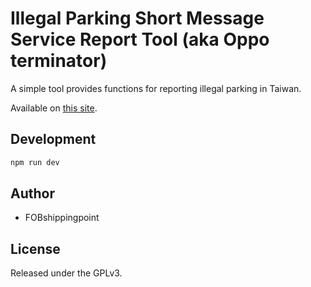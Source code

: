 # Illegal Parking Short Message Service Report Tool (aka Oppo terminator)

A simple tool provides functions for reporting illegal parking in Taiwan.

Available on [this site](https://oppo-terminator.vercel.app).

## Development

```sh
npm run dev
```

## Author

- FOBshippingpoint

## License

Released under the GPLv3.
